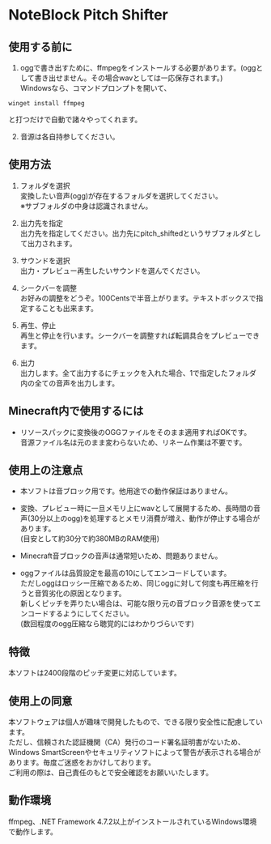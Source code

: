 # NoteBlock Pitch Shifter

## 使用する前に

1. oggで書き出すために、ffmpegをインストールする必要があります。(oggとして書き出せません。その場合wavとしては一応保存されます。)  
   Windowsなら、コマンドプロンプトを開いて、
   
`winget install ffmpeg`

と打つだけで自動で諸々やってくれます。

2. 音源は各自持参してください。

## 使用方法

1. フォルダを選択  
変換したい音声(ogg)が存在するフォルダを選択してください。  
※サブフォルダの中身は認識されません。

2. 出力先を指定  
出力先を指定してください。出力先にpitch_shiftedというサブフォルダとして出力されます。

3. サウンドを選択  
出力・プレビュー再生したいサウンドを選んでください。

4. シークバーを調整  
お好みの調整をどうぞ。100Centsで半音上がります。テキストボックスで指定することも出来ます。

5. 再生、停止  
再生と停止を行います。シークバーを調整すれば転調具合をプレビューできます。

6. 出力  
出力します。全て出力するにチェックを入れた場合、1で指定したフォルダ内の全ての音声を出力します。

## Minecraft内で使用するには

- リソースパックに変換後のOGGファイルをそのまま適用すればOKです。  
音源ファイル名は元のまま変わらないため、リネーム作業は不要です。

## 使用上の注意点

- 本ソフトは音ブロック用です。他用途での動作保証はありません。

- 変換、プレビュー時に一旦メモリ上にwavとして展開するため、長時間の音声(30分以上のogg)を処理するとメモリ消費が増え、動作が停止する場合があります。  
(目安として約30分で約380MBのRAM使用)

- Minecraft音ブロックの音声は通常短いため、問題ありません。

- oggファイルは品質設定を最高の10にしてエンコードしています。  
ただしoggはロッシー圧縮であるため、同じoggに対して何度も再圧縮を行うと音質劣化の原因となります。  
新しくピッチを弄りたい場合は、可能な限り元の音ブロック音源を使ってエンコードするようにしてください。  
(数回程度のogg圧縮なら聴覚的にはわかりづらいです)

## 特徴

本ソフトは2400段階のピッチ変更に対応しています。

## 使用上の同意

本ソフトウェアは個人が趣味で開発したもので、できる限り安全性に配慮しています。  
ただし、信頼された認証機関（CA）発行のコード署名証明書がないため、Windows SmartScreenやセキュリティソフトによって警告が表示される場合があります。毎度ご迷惑をおかけしております。  
ご利用の際は、自己責任のもとで安全確認をお願いいたします。

## 動作環境

ffmpeg、.NET Framework 4.7.2以上がインストールされているWindows環境で動作します。


